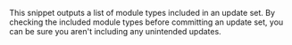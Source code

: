 This snippet outputs a list of module types included in an update set.
By checking the included module types before committing an update set, you can be sure you aren't including any unintended updates.
